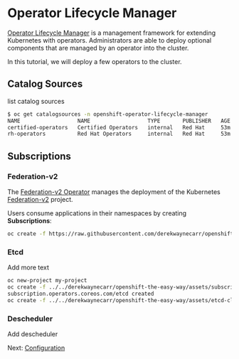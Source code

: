 # Operator Lifecycle Manager

[Operator Lifecycle Manager](https://github.com/operator-framework/operator-lifecycle-manager)
is a management framework for extending Kubernetes with operators.  Administrators
are able to deploy optional components that are managed by an operator into the cluster.

In this tutorial, we will deploy a few operators to the cluster.

## Catalog Sources

list catalog sources
```sh
$ oc get catalogsources -n openshift-operator-lifecycle-manager
NAME                  NAME                  TYPE       PUBLISHER   AGE
certified-operators   Certified Operators   internal   Red Hat     53m
rh-operators          Red Hat Operators     internal   Red Hat     53m
```

## Subscriptions

### Federation-v2

The [Federation-v2 Operator](https://github.com/openshift/federation-v2-operator) manages
the deployment of the Kubernetes [Federation-v2](https://github.com/kubernetes-sigs/federation-v2)
project.

Users consume applications in their namespaces by creating **Subscriptions**:

```sh
oc create -f https://raw.githubusercontent.com/derekwaynecarr/openshift-the-easy-way/master/assets/subscription-federation-v2.yaml
```

### Etcd

Add more text

```sh
oc new-project my-project
oc create -f ../../derekwaynecarr/openshift-the-easy-way/assets/subscription-etcd.yaml 
subscription.operators.coreos.com/etcd created
oc create -f ../../derekwaynecarr/openshift-the-easy-way/assets/etcd-cluster.yaml
```

### Descheduler

Add descheduler

Next: [Configuration](04-configuration.md)